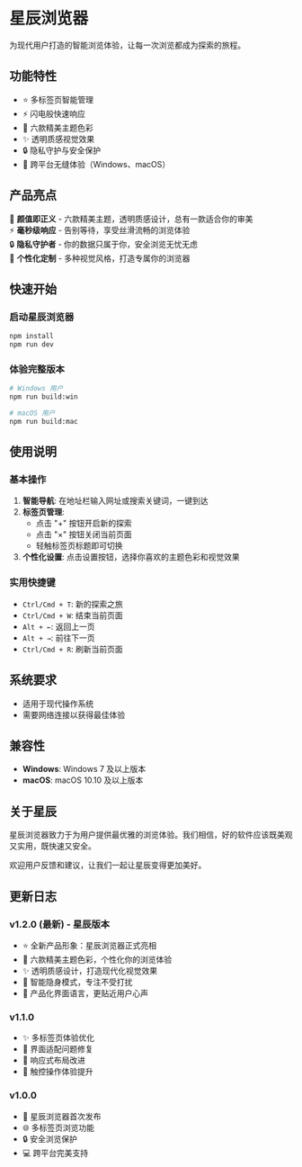 # 星辰浏览器

为现代用户打造的智能浏览体验，让每一次浏览都成为探索的旅程。

## 功能特性

- ⭐ 多标签页智能管理
- ⚡ 闪电般快速响应
- 🎨 六款精美主题色彩
- ✨ 透明质感视觉效果
- 🔒 隐私守护与安全保护
- 💫 跨平台无缝体验（Windows、macOS）

## 产品亮点

🌟 **颜值即正义** - 六款精美主题，透明质感设计，总有一款适合你的审美  
⚡ **毫秒级响应** - 告别等待，享受丝滑流畅的浏览体验  
🔒 **隐私守护者** - 你的数据只属于你，安全浏览无忧无虑  
🎨 **个性化定制** - 多种视觉风格，打造专属你的浏览器

## 快速开始

### 启动星辰浏览器

```bash
npm install
npm run dev
```

### 体验完整版本

```bash
# Windows 用户
npm run build:win

# macOS 用户  
npm run build:mac
```

## 使用说明

### 基本操作

1. **智能导航**: 在地址栏输入网址或搜索关键词，一键到达
2. **标签页管理**: 
   - 点击 "+" 按钮开启新的探索
   - 点击 "×" 按钮关闭当前页面
   - 轻触标签页标题即可切换
3. **个性化设置**: 点击设置按钮，选择你喜欢的主题色彩和视觉效果

### 实用快捷键

- `Ctrl/Cmd + T`: 新的探索之旅
- `Ctrl/Cmd + W`: 结束当前页面
- `Alt + ←`: 返回上一页
- `Alt + →`: 前往下一页
- `Ctrl/Cmd + R`: 刷新当前页面

## 系统要求

- 适用于现代操作系统
- 需要网络连接以获得最佳体验

## 兼容性

- **Windows**: Windows 7 及以上版本
- **macOS**: macOS 10.10 及以上版本

## 关于星辰

星辰浏览器致力于为用户提供最优雅的浏览体验。我们相信，好的软件应该既美观又实用，既快速又安全。

欢迎用户反馈和建议，让我们一起让星辰变得更加美好。

## 更新日志

### v1.2.0 (最新) - 星辰版本
- ⭐ 全新产品形象：星辰浏览器正式亮相
- 🎨 六款精美主题色彩，个性化你的浏览体验
- ✨ 透明质感设计，打造现代化视觉效果
- 💫 智能隐身模式，专注不受打扰
- 🌟 产品化界面语言，更贴近用户心声

### v1.1.0
- ✨ 多标签页体验优化
- 🐛 界面适配问题修复
- 🎯 响应式布局改进
- 📱 触控操作体验提升

### v1.0.0
- 🎉 星辰浏览器首次发布
- 🌐 多标签页浏览功能
- 🔒 安全浏览保护
- 💻 跨平台完美支持 